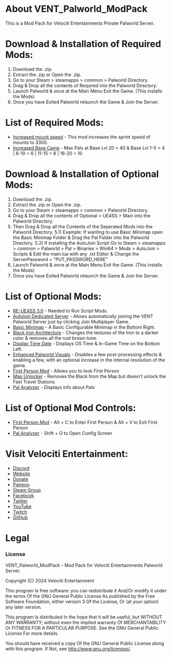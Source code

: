 # About VENT_Palworld_ModPack
This is a Mod Pack for Velociti Entertainments Private Palworld Server.

# Download & Installation of Required Mods:
1) Download the .zip.
2) Extract the .zip or Open the .zip.
3) Go to your Steam > steamapps > common > Palworld Directory.
4) Drag & Drop all the contents of Required into the Palworld Directory.
6) Launch Palworld & once at the Main Menu Exit the Game. (This installs the Mods)
7) Once you have Exited Palworld relaunch the Game & Join the Server.

# List of Required Mods:
* [Increased mount speed]( https://www.nexusmods.com/palworld/mods/226 ) - This mod increases the sprint speed of mounts to 3300.
* [Increased Base Camp]( https://palworldoptions.com/basecampmod/ ) - Max Pals at Base Lvl 20 = 40 & Base Lvl 1-5 = 4 | 6-10 = 6 | 11-15 = 8 | 16-20 = 10

# Download & Installation of Optional Mods:
1) Download the .zip.
2) Extract the .zip or Open the .zip.
3) Go to your Steam > steamapps > common > Palworld Directory.
4) Drag & Drop all the contents of Optional > UE4SS > Main into the Palworld Directory.
5) Then Drag & Drop all the Contents of the Seperated Mods into the Palworld Directory.
	5.1) Example: If wanting to use Basic Minimap open the Basic Minimap Folder & Drag the Pal Folder into the Palworld Directory.
	5.2) If installing the AutoJoin Script Go to Steam > steamapps > common > Palworld > Pal > Binaries > Win64 > Mods > AutoJoin > Scripts & Edit the main.lua with any .txt Editor & Change the ServerPassword = "PUT_PASSWORD_HERE"
6) Launch Palworld & once at the Main Menu Exit the Game. (This installs the Mods)
7) Once you have Exited Palworld relaunch the Game & Join the Server.

# List of Optional Mods:
* [RE-UE4SS 3.0]( https://github.com/UE4SS-RE/RE-UE4SS/releases/tag/v3.0.0 ) - Needed to Run Script Mods.
* [Autojoin Dedicated Server]( https://www.nexusmods.com/palworld/mods/455 ) - Allows automatically joining the VENT Palworld Server just by clicking Join Multiplayer Game.
* [Basic Minimap]( https://www.nexusmods.com/palworld/mods/146 ) - A Basic Configurable Minimap in the Bottom Right.
* [Black Iron Architecture]( https://www.nexusmods.com/palworld/mods/556 ) - Changes the textures of the Iron to a darker color & removes all the rust brown tone.
* [Display Time Date]( https://www.nexusmods.com/palworld/mods/558 ) - Displays OS Time & In-Game Time on the Bottom Left.
* [Enhanced Palworld Visuals]( https://www.nexusmods.com/palworld/mods/1 ) - Disables a few post-processing effects & enabling a few, with an optional increase in the internal resolution of the game.
* [First Person Mod]( https://www.nexusmods.com/palworld/mods/408 ) - Allows you to look First Person
* [Map Unlocker]( https://www.nexusmods.com/palworld/mods/16 ) - Removes the Black from the Map but doesn't unlock the Fast Travel Stations.
* [Pal Analyzer]( https://www.nexusmods.com/palworld/mods/336 ) - Displays info about Pals

# List of Optional Mod Controls:
* [First Person Mod]( https://www.nexusmods.com/palworld/mods/408 ) - Alt + C to Enter First Person & Alt + V to Exit First Person
* [Pal Analyzer]( https://www.nexusmods.com/palworld/mods/336 ) - Shift + O to Open Config Screen

# Visit Velociti Entertainment:
* [Discord]( https://discord.velocitientertainment.com )
* [Website]( https://velocitientertainment.com )
* [Donate]( https://donate.velocitientertainment.com )
* [Patreon]( https://www.patreon.com/VelocitiEntertainment?fan_landing=true )
* [Steam Group]( https://steamcommunity.com/groups/velocitientertainment )
* [Facebook]( https://facebook.com/VelocitiEntertainment )
* [Twitter]( https://twitter.com/VelocitiEnt )
* [YouTube]( https://youtube.com/user/HumanTree92 )
* [Twitch]( https://twitch.tv/humantree92 )
* [GitHub]( https://github.com/HumanTree92 )

# Legal
### License
VENT_Palworld_ModPack - Mod Pack for Velociti Entertainments Palworld Server.

Copyright (C) 2024 Velociti Entertainment

This program Is free software: you can redistribute it And/Or modify it under the terms Of the GNU General Public License As published by the Free Software Foundation, either version 3 Of the License, Or (at your option) any later version.

This program Is distributed In the hope that it will be useful, but WITHOUT ANY WARRANTY; without even the implied warranty Of MERCHANTABILITY Or FITNESS FOR A PARTICULAR PURPOSE. See the GNU General Public License For more details.

You should have received a copy Of the GNU General Public License along with this program. If Not, see http://www.gnu.org/licenses/.